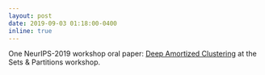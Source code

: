 ```yaml
---
layout: post
date: 2019-09-03 01:18:00-0400
inline: true
---
```


One NeurIPS-2019 workshop oral paper: [Deep Amortized Clustering](/publications/#lee2019deep) at the Sets & Partitions workshop.
